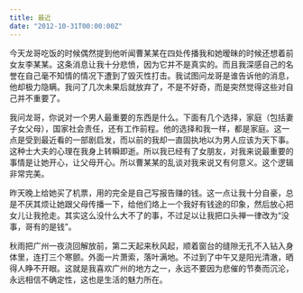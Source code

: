 ```yaml
---
title: 最近
date: "2012-10-31T00:00:00Z"
---
```


今天龙哥吃饭的时候偶然提到他听闻曹某某在四处传播我和她暧昧的时候还想着前女友李某某。这条消息让我十分悲愤，因为它并不是真实的。而且我深感自己的名誉在自己毫不知情的情况下遭到了毁灭性打击。我试图问龙哥是谁告诉他的消息，他却极力隐瞒。我问了几次未果后就放弃了，不是不好奇，而是突然觉得这些对自己并不重要了。

我问龙哥，你说对一个男人最重要的东西是什么。下面有几个选择，家庭（包括妻子女父母），国家社会责任，还有工作前程。他的选择和我一样，都是家庭。这一点是受到最近看的一部剧启发，而以前的我却一直固执地以为男人应该为天下事。这种士大夫的心理在我身上转瞬即逝。所以我已经有了女朋友，对我来说最重要的事情是让她开心，让父母开心。所以曹某某的乱谈对我来说又有何意义。这个逻辑非常完美。

昨天晚上给她买了机票，用的完全是自己写报告赚的钱。这一点让我十分自豪，总是不厌其烦让她跟父母传播一下，给他们烙上一个我好有钱途的印象，然后放心把女儿让我抢走。其实这么没什么大不了的事，不过足以让我把口头禅一律改为“没事，哥有的是钱”。

秋雨把广州一夜浇回解放前，第二天起来秋风起，顺着窗台的缝隙无孔不入钻入身体里，连打三个寒颤。外面一片萧索，落叶满地。不过到了中午又是阳光清澈，晒得人睁不开眼。这就是我喜欢广州的地方之一，永远不要因为悲催的节奏而沉沦，永远相信不确定性，这也是生活的魅力所在。
